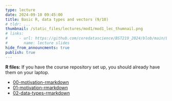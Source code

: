 ```yaml
---
type: lecture
date: 2024-09-10 09:45:00
title: Basic R, data types and vectors (9/10)
# tldr: ...
thumbnail: /static_files/lectures/mod1/mod1_lec_thumnail.png
# links:
#     - url: https://github.com/coredatascience/BST219_2024/blob/main/Lecture_Slides/Lecture_03.pdf
#       name: lecture slides
hide_from_announcments: true
publish: true
---
```

**R files:**
If you have the course repository set up, you should already have them on your laptop.
- [00-motivation-rmarkdown](https://github.com/coredatascience/BST219_2024/blob/main/01_R-basics/00-intro-to-rmarkdown.Rmd)
- [01-motivation-rmarkdown](https://github.com/coredatascience/BST219_2024/blob/main/01_R-basics/01-motivation.Rmd)
- [02-data-types-rmarkdown](https://github.com/coredatascience/BST219_2024/blob/main/01_R-basics/02-data-types.Rmd)


